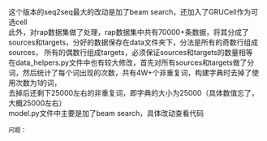 这个版本的seq2seq最大的改动是加了beam search，还加入了GRUCell作为可选cell  
此外，对rap数据集做了处理，rap数据集中共有70000+条数据，将其分成了sources和targets，分好的数据保存在data文件夹下，分法是所有的奇数行组成sources，
所有的偶数行组成targets，必须保证sources和targets的数量相等  
在data_helpers.py文件中也有较大修改，首先对所有sources和targets做了分词，然后统计了每个词出现的次数，共有4W+个非重复词，构建字典时去掉了使用次数为1的词，  
去掉后还剩下25000左右的非重复词，即字典的大小为25000（具体数值忘了，大概25000左右）  
model.py文件中主要是加了beam search，具体改动查看代码  
  
    
    问题：

